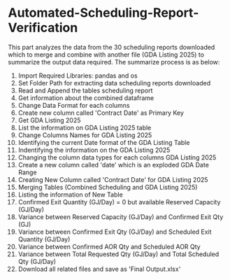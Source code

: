 # Automated-Scheduling-Report-Verification
This part analyzes the data from the 30 scheduling reports downloaded which to merge and combine with another file (GDA Listing 2025) to summarize the output data required.
The summarize process is as below:
1. Import Required Libraries: pandas and os
2. Set Folder Path for extracting data scheduling reports downloaded
3. Read and Append the tables scheduling report
4. Get information about the combined dataframe
5. Change Data Format for each columns
6. Create new column called 'Contract Date' as Primary Key
7. Get GDA Listing 2025
8. List the information on GDA Listing 2025 table
9. Change Columns Names for GDA Listing 2025
10. Identifying the current Date format of the GDA Listing Table
11. Indentifying the information on the GDA Listing 2025
12. Changing the column data types for each columns GDA Listing 2025
13. Create a new column called 'date' which is an exploded GDA Date Range
14. Creating New Column called 'Contract Date' for GDA Listing 2025
15. Merging Tables (Combined Scheduling and GDA Listing 2025)
16. Listing the information of New Table
17. Confirmed Exit Quantity (GJ/Day) = 0 but available Reserved Capacity (GJ/Day)
18. Variance between Reserved Capacity (GJ/Day) and Confirmed Exit Qty (GJ)
19. Variance between Confirmed Exit Qty (GJ/Day) and Scheduled Exit Quantity (GJ/Day)
20. Variance between Confirmed AOR Qty and Scheduled AOR Qty
21. Variance between Total Requested Qty (GJ/Day) and Total Scheduled Qty (GJ/Day)
22. Download all related files and save as 'Final Output.xlsx'
